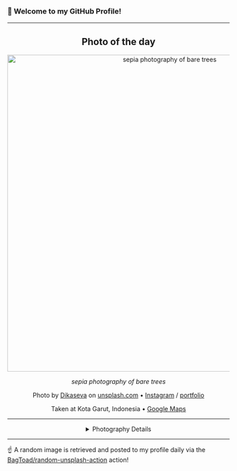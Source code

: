 ### 👋 Welcome to my GitHub Profile!

----
<div align="center">

## Photo of the day
  
  <a href="https://unsplash.com/photos/sepia-photography-of-bare-trees-zvf7cZ0PC20"><img width="720" src="https://images.unsplash.com/photo-1442473483905-95eb436675f1?crop=entropy&cs=tinysrgb&fit=max&fm=jpg&ixid=M3w1OTQ0OTd8MHwxfHJhbmRvbXx8fHx8fHx8fDE3MzYyMzAxNTN8&ixlib=rb-4.0.3&q=80&w=1080" alt="sepia photography of bare trees"></a>
  
  <em>sepia photography of bare trees</em>
  
  <em></em>

  Photo by [Dikaseva](http://dikaseva.com/) on [unsplash.com](https://unsplash.com/) • [Instagram](https://instagram.com/dikaseva) / [portfolio](http://dikaseva.com/)
  
  Taken at Kota Garut, Indonesia • [Google Maps](https://www.google.com/maps/search/?api=1&query=-7.227906,107.908699)
  
  ---
  
<details>
<summary>Photography Details</summary>
  
| Parameter     | Value |
| ------------- | ----- |
| Camera Model  | Canon EOS 650D |
| Exposure Time | 1/30 |
| Aperture      | 22.0 |
| Focal Length  | 11.0 |
| ISO           | 100 |
| Location      | Kota Garut, Indonesia (Indonesia) |
| Coordinates   | Latitude -7.227906, Longitude 107.908699 |

</details>

</div>

----

☝️ A random image is retrieved and posted to my profile daily via the [BagToad/random-unsplash-action](https://github.com/BagToad/random-unsplash-action) action!
